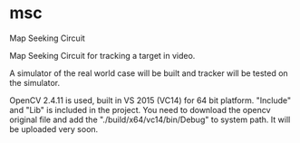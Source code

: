 # msc
Map Seeking Circuit

Map Seeking Circuit for tracking a target in video. 

A simulator of the real world case will be built and tracker will be tested on the simulator.

OpenCV 2.4.11 is used, built in VS 2015 (VC14) for 64 bit platform. "Include" and "Lib" is included in the project. You need to download the opencv original file and add the "./build/x64/vc14/bin/Debug" to system path. It will be uploaded very soon.

